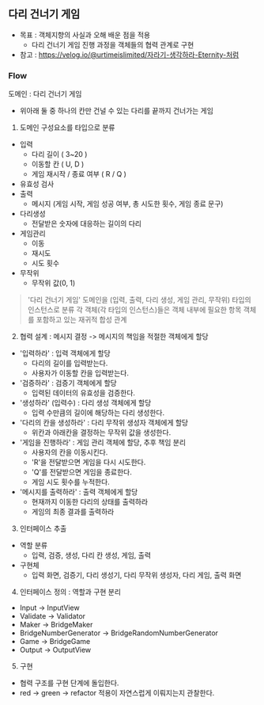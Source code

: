## 다리 건너기 게임 

- 목표 : 객체지향의 사실과 오해 배운 점을 적용
  - 다리 건너기 게임 진행 과정을 객체들의 협력 관계로 구현
- 참고 : https://velog.io/@urtimeislimited/자라기-생각하라-Eternity-처럼

### Flow
도메인 : 다리 건너기 게임
- 위아래 둘 중 하나의 칸만 건널 수 있는 다리를 끝까지 건너가는 게임

1. 도메인 구성요소를 타입으로 분류

- 입력
  - 다리 길이 ( 3~20 )
  - 이동할 칸 ( U, D )
  - 게임 재시작 / 종료 여부 ( R / Q )
- 유효성 검사
- 출력
  - 메시지 (게임 시작, 게임 성공 여부, 총 시도한 횟수, 게임 종료 문구)
- 다리생성
  - 전달받은 숫자에 대응하는 길이의 다리
- 게임관리
  - 이동
  - 재시도
  - 시도 횟수
- 무작위
  - 무작위 값(0, 1)

>'다리 건너기 게임' 도메인을
(입력, 출력, 다리 생성, 게임 관리,  무작위) 타입의 인스턴스로 분류
각 객체(각 타입의 인스턴스)들은 객체 내부에 필요한 항목 객체를 포함하고 있는 재귀적 합성 관계

2. 협력 설계 : 메시지 결정 -> 메시지의 책임을 적절한 객체에게 할당
- '입력하라' : 입력 객체에게 할당
  - 다리의 길이를 입력받는다.
  - 사용자가 이동할 칸을 입력받는다.
- '검증하라' : 검증기 객체에게 할당
  - 입력된 데이터의 유효성을 검증한다.
- '생성하라' (입력수) : 다리 생성 객체에게 할당
  - 입력 수만큼의 길이에 해당하는 다리 생성한다.
- '다리의 칸을 생성하라' : 다리 무작위 생성자 객체에게 할당
    - 위칸과 아래칸을 결정하는 무작위 값을 생성한다.
- '게임을 진행하라' : 게임 관리 객체에 할당, 추후 책임 분리
    - 사용자의 칸을 이동시킨다.
    - 'R'을 전달받으면 게임을 다시 시도한다.
    - 'Q'를 전달받으면 게임을 종료한다.
    - 게임 시도 횟수를 누적한다.
- '메시지를 출력하라' : 출력 객체에게 할당
    - 현재까지 이동한 다리의 상태를 출력하라
    - 게임의 최종 결과를 출력하라

3. 인터페이스 추출 
- 역할 분류 
  - 입력, 검증, 생성, 다리 칸 생성, 게임, 출력
- 구현체
  - 입력 화면, 검증기, 다리 생성기, 다리 무작위 생성자, 다리 게임, 출력 화면

4. 인터페이스 정의 : 역할과 구현 분리
-  Input -> InputView
-  Validate -> Validator
-  Maker -> BridgeMaker
-  BridgeNumberGenerator -> BridgeRandomNumberGenerator
-  Game -> BridgeGame
-  Output -> OutputView

5. 구현 
- 협력 구조를 구현 단계에 돌입한다.
- red -> green -> refactor 적용이 자연스럽게 이뤄지는지 관찰한다.